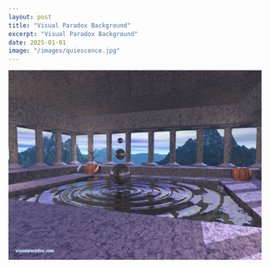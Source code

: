 ```yaml
---
layout: post
title: "Visual Paradox Background"
excerpt: "Visual Paradox Background"
date: 2025-01-01
image: "/images/quiescence.jpg"
---
```


<img src="/images/quiescence.jpg">
